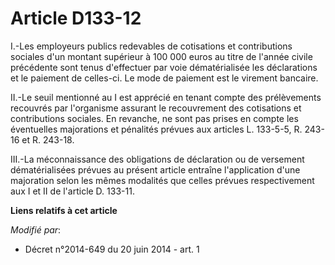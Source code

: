 # Article D133-12

I.-Les employeurs publics redevables de cotisations et contributions sociales d'un montant supérieur à 100 000 euros au titre
de l'année civile précédente sont tenus d'effectuer par voie dématérialisée les déclarations et le paiement de celles-ci. Le
mode de paiement est le virement bancaire. 

II.-Le seuil mentionné au I est apprécié en tenant compte des prélèvements recouvrés par l'organisme assurant le recouvrement
des cotisations et contributions sociales. En revanche, ne sont pas prises en compte les éventuelles majorations et pénalités
prévues aux articles L. 133-5-5, R. 243-16 et R. 243-18. 

III.-La méconnaissance des obligations de déclaration ou de versement dématérialisées prévues au présent article entraîne
l'application d'une majoration selon les mêmes modalités que celles prévues respectivement aux I et II de l'article D.
133-11.

**Liens relatifs à cet article**

_Modifié par_:

  - Décret n°2014-649 du 20 juin 2014 - art. 1
